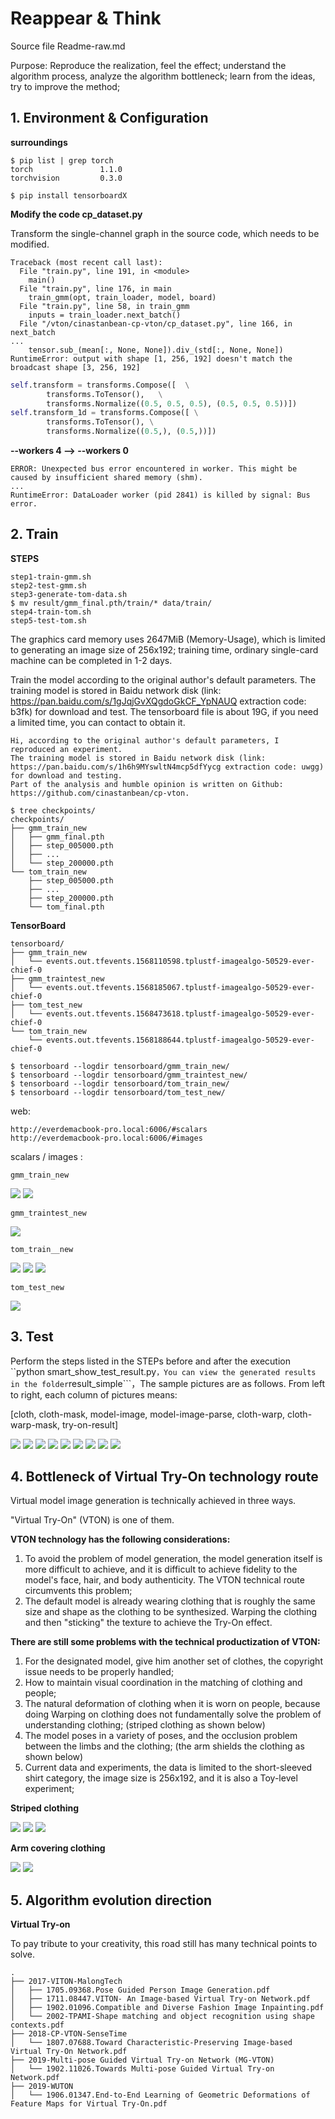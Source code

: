 # Reappear & Think

Source file Readme-raw.md

Purpose: Reproduce the realization, feel the effect; understand the algorithm process, analyze the algorithm bottleneck; learn from the ideas, try to improve the method;


## 1. Environment & Configuration

**surroundings**

```
$ pip list | grep torch
torch               1.1.0
torchvision         0.3.0

$ pip install tensorboardX
```

**Modify the code cp_dataset.py**

Transform the single-channel graph in the source code, which needs to be modified.

```
Traceback (most recent call last):
  File "train.py", line 191, in <module>
    main()
  File "train.py", line 176, in main
    train_gmm(opt, train_loader, model, board)
  File "train.py", line 58, in train_gmm
    inputs = train_loader.next_batch()
  File "/vton/cinastanbean-cp-vton/cp_dataset.py", line 166, in next_batch
...
    tensor.sub_(mean[:, None, None]).div_(std[:, None, None])
RuntimeError: output with shape [1, 256, 192] doesn't match the broadcast shape [3, 256, 192]

```

```python
self.transform = transforms.Compose([  \
        transforms.ToTensor(),   \
        transforms.Normalize((0.5, 0.5, 0.5), (0.5, 0.5, 0.5))])
self.transform_1d = transforms.Compose([ \
        transforms.ToTensor(), \
        transforms.Normalize((0.5,), (0.5,))])
```

**--workers 4 --> --workers 0**

```
ERROR: Unexpected bus error encountered in worker. This might be caused by insufficient shared memory (shm).
...
RuntimeError: DataLoader worker (pid 2841) is killed by signal: Bus error.
```


## 2. Train


**STEPS**

```
step1-train-gmm.sh
step2-test-gmm.sh
step3-generate-tom-data.sh
$ mv result/gmm_final.pth/train/* data/train/
step4-train-tom.sh
step5-test-tom.sh
```
The graphics card memory uses 2647MiB (Memory-Usage), which is limited to generating an image size of 256x192; training time, ordinary single-card machine can be completed in 1-2 days.

Train the model according to the original author's default parameters. The training model is stored in Baidu network disk (link: https://pan.baidu.com/s/1gJqjGvXQgdoGkCF_YpNAUQ extraction code: b3fk) for download and test. The tensorboard file is about 19G, if you need a limited time, you can contact to obtain it.

```
Hi, according to the original author's default parameters, I reproduced an experiment.
The training model is stored in Baidu network disk (link: https://pan.baidu.com/s/1h6h9MYswltN4mcp5dfYycg extraction code: uwgg) for download and testing.
Part of the analysis and humble opinion is written on Github: https://github.com/cinastanbean/cp-vton.
```


```
$ tree checkpoints/
checkpoints/
├── gmm_train_new
│   ├── gmm_final.pth
│   ├── step_005000.pth
│   ├── ...
│   └── step_200000.pth
└── tom_train_new
    ├── step_005000.pth
    ├── ...
    ├── step_200000.pth
    └── tom_final.pth
```

**TensorBoard**

```
tensorboard/
├── gmm_train_new
│   └── events.out.tfevents.1568110598.tplustf-imagealgo-50529-ever-chief-0
├── gmm_traintest_new
│   └── events.out.tfevents.1568185067.tplustf-imagealgo-50529-ever-chief-0
├── tom_test_new
│   └── events.out.tfevents.1568473618.tplustf-imagealgo-50529-ever-chief-0
└── tom_train_new
    └── events.out.tfevents.1568188644.tplustf-imagealgo-50529-ever-chief-0
    
$ tensorboard --logdir tensorboard/gmm_train_new/
$ tensorboard --logdir tensorboard/gmm_traintest_new/
$ tensorboard --logdir tensorboard/tom_train_new/
$ tensorboard --logdir tensorboard/tom_test_new/
```

web: 

	http://everdemacbook-pro.local:6006/#scalars
	http://everdemacbook-pro.local:6006/#images

scalars / images :

	gmm_train_new

![](pics/gmm-train-sc.png)
![](pics/gmm-train-image.png)

	gmm_traintest_new

![](pics/gmm-traintest-images.png)

	tom_train__new

![](pics/tom-train-sc-1.png)  ![](pics/tom-train-sc-2.png)
![](pics/tom-train-images.png)

	tom_test_new

![](pics/tom-test.png)








## 3. Test

Perform the steps listed in the STEPs before and after the execution ``python smart_show_test_result.py```，You can view the generated results in the folder```result_simple```，The sample pictures are as follows. From left to right, each column of pictures means:

[cloth, cloth-mask, model-image, model-image-parse, cloth-warp, cloth-warp-mask, try-on-result]

![](pics/src_012578_dst_014252.png)
![](pics/src_012849_dst_015439.png)
![](pics/src_012934_dst_010551.png)
![](pics/src_013355_dst_018626.png)
![](pics/src_013583_dst_006296.png)
![](pics/src_013725_dst_005920.png)
![](pics/src_017823_dst_007923.png)
![](pics/src_018876_dst_000192.png)
![](pics/src_019531_dst_015077.png)


## 4. Bottleneck of Virtual Try-On technology route

Virtual model image generation is technically achieved in three ways.

"Virtual Try-On" (VTON) is one of them.


**VTON technology has the following considerations:**

1. To avoid the problem of model generation, the model generation itself is more difficult to achieve, and it is difficult to achieve fidelity to the model's face, hair, and body authenticity. The VTON technical route circumvents this problem;
2. The default model is already wearing clothing that is roughly the same size and shape as the clothing to be synthesized. Warping the clothing and then "sticking" the texture to achieve the Try-On effect.


**There are still some problems with the technical productization of VTON:**

 1. For the designated model, give him another set of clothes, the copyright issue needs to be properly handled;
 2. How to maintain visual coordination in the matching of clothing and people;
 3. The natural deformation of clothing when it is worn on people, because doing Warping on clothing does not fundamentally solve the problem of understanding clothing; (striped clothing as shown below)
 4. The model poses in a variety of poses, and the occlusion problem between the limbs and the clothing; (the arm shields the clothing as shown below)
 5. Current data and experiments, the data is limited to the short-sleeved shirt category, the image size is 256x192, and it is also a Toy-level experiment;

**Striped clothing**

![](pics/src_012377_dst_017227_p1.png)
![](pics/src_019001_dst_010473_p1.png)
![](pics/src_013309_dst_002031_p1.png)

**Arm covering clothing**
 
![](pics/src_012830_dst_008479_p2.png)
![](pics/src_012975_dst_007423_p2.png)
 
 
## 5. Algorithm evolution direction

**Virtual Try-on**

To pay tribute to your creativity, this road still has many technical points to solve.


```
.
├── 2017-VITON-MalongTech
│   ├── 1705.09368.Pose Guided Person Image Generation.pdf
│   ├── 1711.08447.VITON- An Image-based Virtual Try-on Network.pdf
│   ├── 1902.01096.Compatible and Diverse Fashion Image Inpainting.pdf
│   └── 2002-TPAMI-Shape matching and object recognition using shape contexts.pdf
├── 2018-CP-VTON-SenseTime
│   └── 1807.07688.Toward Characteristic-Preserving Image-based Virtual Try-On Network.pdf
├── 2019-Multi-pose Guided Virtual Try-on Network (MG-VTON)
│   └── 1902.11026.Towards Multi-pose Guided Virtual Try-on Network.pdf
├── 2019-WUTON
│   └── 1906.01347.End-to-End Learning of Geometric Deformations of Feature Maps for Virtual Try-On.pdf 
```


